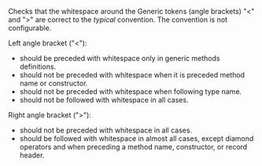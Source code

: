 Checks that the whitespace around the Generic tokens (angle brackets)
"\<" and "\>" are correct to the *typical* convention. The convention is
not configurable.

Left angle bracket ("\<"):

- should be preceded with whitespace only in generic methods
  definitions.
- should not be preceded with whitespace when it is preceded method name
  or constructor.
- should not be preceded with whitespace when following type name.
- should not be followed with whitespace in all cases.

Right angle bracket ("\>"):

- should not be preceded with whitespace in all cases.
- should be followed with whitespace in almost all cases, except diamond
  operators and when preceding a method name, constructor, or record
  header.
